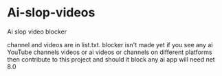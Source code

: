 # Ai-slop-videos
Ai slop video blocker

channel and videos are in list.txt.
blocker isn't made yet if you see any ai YouTube channels videos or ai videos or channels on different platforms then contribute to this project
and should it block any ai
app will need net 8.0
